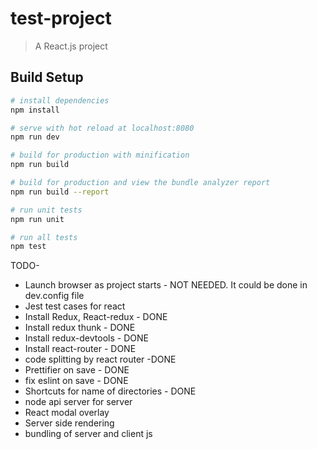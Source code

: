 # test-project

> A React.js project

## Build Setup

``` bash
# install dependencies
npm install

# serve with hot reload at localhost:8080
npm run dev

# build for production with minification
npm run build

# build for production and view the bundle analyzer report
npm run build --report

# run unit tests
npm run unit

# run all tests
npm test
```


TODO-

- Launch browser as project starts - NOT NEEDED. It could be done in dev.config file
- Jest test cases for react
- Install Redux, React-redux - DONE
- Install redux thunk - DONE
- Install redux-devtools - DONE
- Install react-router - DONE
- code splitting by react router -DONE
- Prettifier on save - DONE
- fix eslint on save - DONE
- Shortcuts for name of directories - DONE
- node api server for server
- React modal overlay
- Server side rendering
- bundling of server and client js

